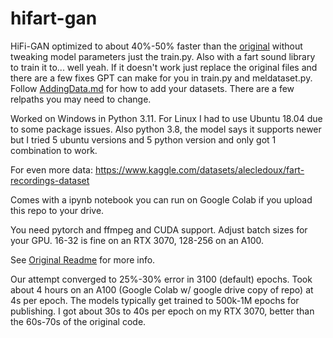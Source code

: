 # hifart-gan
HiFi-GAN optimized to about 40%-50% faster than the [original](https://github.com/jik876/hifi-gan) without tweaking model parameters just the train.py. Also with a fart sound library to train it to... well yeah. If it doesn't work just replace the original files and there are a few fixes GPT can make for you in train.py and meldataset.py. Follow [AddingData.md](./AddingData.md) for how to add your datasets. There are a few relpaths you may need to change.

Worked on Windows in Python 3.11. For Linux I had to use Ubuntu 18.04 due to some package issues. Also python 3.8, the model says it supports newer but I tried 5 ubuntu versions and 5 python version and only got 1 combination to work.

For even more data: https://www.kaggle.com/datasets/alecledoux/fart-recordings-dataset

Comes with a ipynb notebook you can run on Google Colab if you upload this repo to your drive.

You need pytorch and ffmpeg and CUDA support. Adjust batch sizes for your GPU. 16-32 is fine on an RTX 3070, 128-256 on an A100. 

See [Original Readme](./Original_README.md) for more info.

Our attempt converged to 25%-30% error in 3100 (default) epochs. Took about 4 hours on an A100 (Google Colab w/ google drive copy of repo) at 4s per epoch. The models typically get trained to 500k-1M epochs for publishing. I got about 30s to 40s per epoch on my RTX 3070, better than the 60s-70s of the original code.